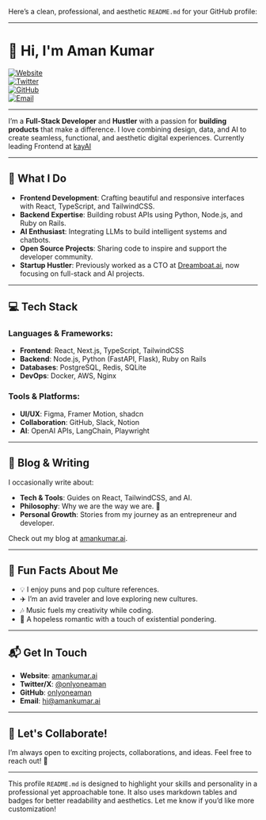 Here’s a clean, professional, and aesthetic `README.md` for your GitHub profile:

---

# 👋 Hi, I'm Aman Kumar

[![Website](https://img.shields.io/badge/website-amankumar.ai-blue?style=flat&logo=internet-explorer)](https://amankumar.ai)  
[![Twitter](https://img.shields.io/badge/twitter-@onlyoneaman-1DA1F2?style=flat&logo=twitter)](https://x.com/onlyoneaman)  
[![GitHub](https://img.shields.io/badge/github-onlyoneaman-black?style=flat&logo=github)](https://github.com/onlyoneaman)  
[![Email](https://img.shields.io/badge/email-contact%40amankumar.ai-red?style=flat&logo=gmail)](mailto:hi@amankumar.ai)

---

I’m a **Full-Stack Developer** and **Hustler** with a passion for **building products** that make a difference. I love combining design, data, and AI to create seamless, functional, and aesthetic digital experiences.
Currently leading Frontend at [kayAI]()

---

## 🚀 What I Do

- **Frontend Development**: Crafting beautiful and responsive interfaces with React, TypeScript, and TailwindCSS.
- **Backend Expertise**: Building robust APIs using Python, Node.js, and Ruby on Rails.
- **AI Enthusiast**: Integrating LLMs to build intelligent systems and chatbots.
- **Open Source Projects**: Sharing code to inspire and support the developer community.
- **Startup Hustler**: Previously worked as a CTO at [Dreamboat.ai](https://dreamboat.ai), now focusing on full-stack and AI projects.

---

## 💻 Tech Stack

### **Languages & Frameworks**:
- **Frontend**: React, Next.js, TypeScript, TailwindCSS
- **Backend**: Node.js, Python (FastAPI, Flask), Ruby on Rails
- **Databases**: PostgreSQL, Redis, SQLite
- **DevOps**: Docker, AWS, Nginx

### **Tools & Platforms**:
- **UI/UX**: Figma, Framer Motion, shadcn
- **Collaboration**: GitHub, Slack, Notion
- **AI**: OpenAI APIs, LangChain, Playwright

---

<!---

## 🌟 Featured Projects

| Project Name | Description | Live Demo | Repo |
|--------------|-------------|-----------|------|
| **[UIUX](https://uiux.amankumar.ai/)** | Curated UI/UX components built with React, TailwindCSS, and Framer Motion. | [Visit](https://uiux.amankumar.ai/) | [Repo](https://github.com/onlyoneaman/cool-designs-react) |
| **[Dreamboat.ai](https://dreamboat.ai/)** | AI tools to integrate LLM-powered features into apps. | [Visit](https://dreamboat.ai/) | Private |
| **Personal Assistant** | AI companion integrating email and task prioritization. | N/A | Private |

---

-->

## 📝 Blog & Writing

I occasionally write about:

- **Tech & Tools**: Guides on React, TailwindCSS, and AI.
- **Philosophy**: Why we are the way we are. 🌌
- **Personal Growth**: Stories from my journey as an entrepreneur and developer.

Check out my blog at [amankumar.ai](https://amankumar.ai).

---

## 🎯 Fun Facts About Me

- 💡 I enjoy puns and pop culture references.  
- ✈️ I’m an avid traveler and love exploring new cultures.  
- 🎶 Music fuels my creativity while coding.  
- 🤔 A hopeless romantic with a touch of existential pondering.

---

## 📬 Get In Touch

- **Website**: [amankumar.ai](https://amankumar.ai)  
- **Twitter/X**: [@onlyoneaman](https://x.com/onlyoneaman)  
- **GitHub**: [onlyoneaman](https://github.com/onlyoneaman)  
- **Email**: [hi@amankumar.ai](mailto:hi@amankumar.ai)  

---

## 🌟 Let's Collaborate!

I’m always open to exciting projects, collaborations, and ideas. Feel free to reach out! 🚀

---

This profile `README.md` is designed to highlight your skills and personality in a professional yet approachable tone. It also uses markdown tables and badges for better readability and aesthetics. Let me know if you’d like more customization!
